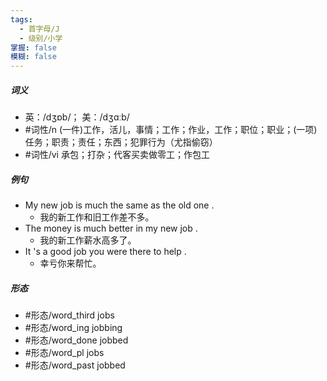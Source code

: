 ```yaml
---
tags:
  - 首字母/J
  - 级别/小学
掌握: false
模糊: false
---
```

##### 词义
- 英：/dʒɒb/； 美：/dʒɑːb/
- #词性/n  (一件)工作，活儿，事情；工作；作业，工作；职位；职业；(一项)任务；职责；责任；东西；犯罪行为（尤指偷窃）
- #词性/vi  承包；打杂；代客买卖做零工；作包工
##### 例句
- My new job is much the same as the old one .
	- 我的新工作和旧工作差不多。
- The money is much better in my new job .
	- 我的新工作薪水高多了。
- It 's a good job you were there to help .
	- 幸亏你来帮忙。
##### 形态
- #形态/word_third jobs
- #形态/word_ing jobbing
- #形态/word_done jobbed
- #形态/word_pl jobs
- #形态/word_past jobbed
